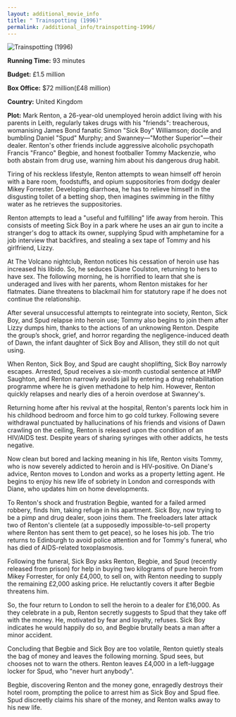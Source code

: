 ```yaml
---
layout: additional_movie_info
title: " Trainspotting (1996)"
permalink: /additional_info/trainspotting-1996/
---
```


![ Trainspotting (1996)](https://upload.wikimedia.org/wikipedia/en/thumb/7/71/Trainspotting_ver2.jpg/220px-Trainspotting_ver2.jpg)

**Running Time:** 93 minutes

**Budget:** £1.5 million

**Box Office:** $72 million(£48 million)

**Country:** United Kingdom

**Plot:** Mark Renton, a 26-year-old unemployed heroin addict living with his parents in Leith, regularly takes drugs with his "friends": treacherous, womanising James Bond fanatic Simon "Sick Boy" Williamson; docile and bumbling Daniel "Spud" Murphy; and Swanney—"Mother Superior"—their dealer. Renton's other friends include aggressive alcoholic psychopath Francis "Franco" Begbie, and honest footballer Tommy Mackenzie, who both abstain from drug use, warning him about his dangerous drug habit. 

Tiring of his reckless lifestyle, Renton attempts to wean himself off heroin with a bare room, foodstuffs, and opium suppositories from dodgy dealer Mikey Forrester. Developing diarrhoea, he has to relieve himself in the disgusting toilet of a betting shop, then imagines swimming in the filthy water as he retrieves the suppositories.

Renton attempts to lead a "useful and fulfilling" life away from heroin. This consists of meeting Sick Boy in a park where he uses an air gun to incite a stranger's dog to attack its owner, supplying Spud with amphetamine for a job interview that backfires, and stealing a sex tape of Tommy and his girlfriend, Lizzy. 

At The Volcano nightclub, Renton notices his cessation of heroin use has increased his libido. So, he seduces Diane Coulston, returning to hers to have sex. The following morning, he is horrified to learn that she is underaged and lives with her parents, whom Renton mistakes for her flatmates. Diane threatens to blackmail him for statutory rape if he does not continue the relationship.

After several unsuccessful attempts to reintegrate into society, Renton, Sick Boy, and Spud relapse into heroin use; Tommy also begins to join them after Lizzy dumps him, thanks to the actions of an unknowing Renton. Despite the group’s shock, grief, and horror regarding the negligence-induced death of Dawn, the infant daughter of Sick Boy and Allison, they still do not quit using. 

When Renton, Sick Boy, and Spud are caught shoplifting, Sick Boy narrowly escapes. Arrested, Spud receives a six-month custodial sentence at HMP Saughton, and Renton narrowly avoids jail by entering a drug rehabilitation programme where he is given methadone to help him. However, Renton quickly relapses and nearly dies of a heroin overdose at Swanney's. 

Returning home after his revival at the hospital, Renton's parents lock him in his childhood bedroom and force him to go cold turkey. Following severe withdrawal punctuated by hallucinations of his friends and visions of Dawn crawling on the ceiling, Renton is released upon the condition of an HIV/AIDS test. Despite years of sharing syringes with other addicts, he tests negative.

Now clean but bored and lacking meaning in his life, Renton visits Tommy, who is now severely addicted to heroin and is HIV-positive. On Diane's advice, Renton moves to London and works as a property letting agent. He begins to enjoy his new life of sobriety in London and corresponds with Diane, who updates him on home developments. 

To Renton's shock and frustration Begbie, wanted for a failed armed robbery, finds him, taking refuge in his apartment. Sick Boy, now trying to be a pimp and drug dealer, soon joins them. The freeloaders later attack two of Renton's clientele (at a supposedly impossible-to-sell property where Renton has sent them to get peace), so he loses his job. The trio returns to Edinburgh to avoid police attention and for Tommy's funeral, who has died of AIDS-related toxoplasmosis.

Following the funeral, Sick Boy asks Renton, Begbie, and Spud (recently released from prison) for help in buying two kilograms of pure heroin from Mikey Forrester, for only £4,000, to sell on, with Renton needing to supply the remaining £2,000 asking price. He reluctantly covers it after Begbie threatens him. 

So, the four return to London to sell the heroin to a dealer for £16,000. As they celebrate in a pub, Renton secretly suggests to Spud that they take off with the money. He, motivated by fear and loyalty, refuses. Sick Boy indicates he would happily do so, and Begbie brutally beats a man after a minor accident. 

Concluding that Begbie and Sick Boy are too volatile, Renton quietly steals the bag of money and leaves the following morning. Spud sees, but chooses not to warn the others. Renton leaves £4,000 in a left-luggage locker for Spud, who "never hurt anybody". 

Begbie, discovering Renton and the money gone, enragedly destroys their hotel room, prompting the police to arrest him as Sick Boy and Spud flee. Spud discreetly claims his share of the money, and Renton walks away to his new life.